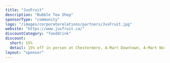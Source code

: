 ```yaml
---
title: "JusFruit"
description: "Bubble Tea Shop"
sponsorType: "community"
logo: "/images/corporaterelations/partners/JusFruit.jpg"
website: "https://www.jusfruit.ca/"
discountCategory: "fooddrink"
discount:
  short: 15%
  detail: 15% off in person at Chestermere, A-Mart Downtown, A-Mart North, Sunnyside, and Southview locations
layout: "sponsor"
---
```


